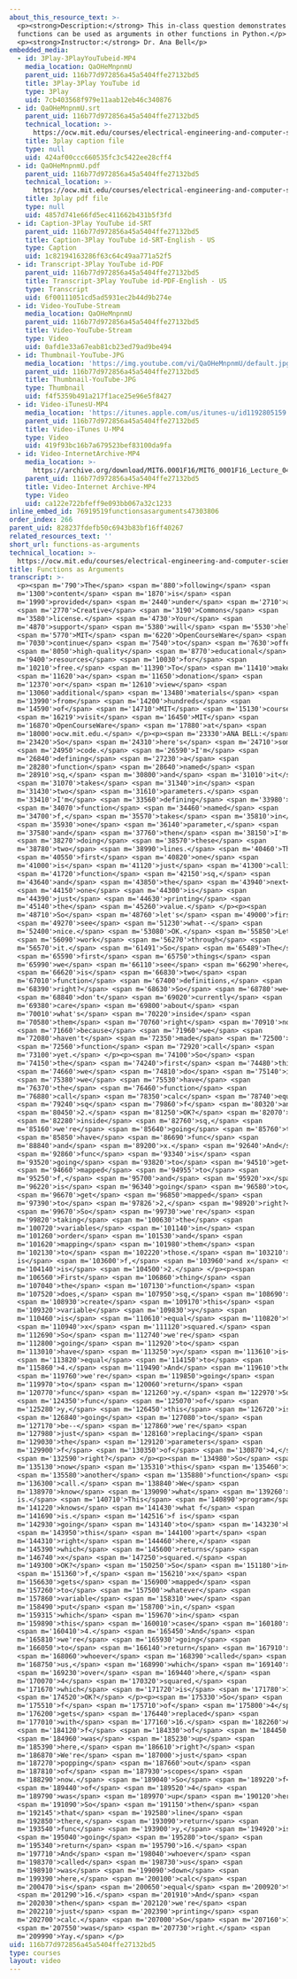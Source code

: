 ```yaml
---
about_this_resource_text: >-
  <p><strong>Description:</strong> This in-class question demonstrates how
  functions can be used as arguments in other functions in Python.</p>
  <p><strong>Instructor:</strong> Dr. Ana Bell</p>
embedded_media:
  - id: 3Play-3PlayYouTubeid-MP4
    media_location: QaOHeMnpnmU
    parent_uid: 116b77d972856a45a5404ffe27132bd5
    title: 3Play-3Play YouTube id
    type: 3Play
    uid: 7cb403568f979e11aab12eb46c340876
  - id: QaOHeMnpnmU.srt
    parent_uid: 116b77d972856a45a5404ffe27132bd5
    technical_location: >-
      https://ocw.mit.edu/courses/electrical-engineering-and-computer-science/6-0001-introduction-to-computer-science-and-programming-in-python-fall-2016/in-class-questions-and-video-solutions/lecture-4/functions-as-arguments/QaOHeMnpnmU.srt
    title: 3play caption file
    type: null
    uid: 424af00ccc660535fc3c5422ee28cff4
  - id: QaOHeMnpnmU.pdf
    parent_uid: 116b77d972856a45a5404ffe27132bd5
    technical_location: >-
      https://ocw.mit.edu/courses/electrical-engineering-and-computer-science/6-0001-introduction-to-computer-science-and-programming-in-python-fall-2016/in-class-questions-and-video-solutions/lecture-4/functions-as-arguments/QaOHeMnpnmU.pdf
    title: 3play pdf file
    type: null
    uid: 4857d741e66fd5ec411662b431b5f3fd
  - id: Caption-3Play YouTube id-SRT
    parent_uid: 116b77d972856a45a5404ffe27132bd5
    title: Caption-3Play YouTube id-SRT-English - US
    type: Caption
    uid: 1c82194163286f63c64c49aa771a52f5
  - id: Transcript-3Play YouTube id-PDF
    parent_uid: 116b77d972856a45a5404ffe27132bd5
    title: Transcript-3Play YouTube id-PDF-English - US
    type: Transcript
    uid: 6f00111051cd5ad5931ec2b44d9b274e
  - id: Video-YouTube-Stream
    media_location: QaOHeMnpnmU
    parent_uid: 116b77d972856a45a5404ffe27132bd5
    title: Video-YouTube-Stream
    type: Video
    uid: 0afd1e33a67eab81cb23ed79ad9be494
  - id: Thumbnail-YouTube-JPG
    media_location: 'https://img.youtube.com/vi/QaOHeMnpnmU/default.jpg'
    parent_uid: 116b77d972856a45a5404ffe27132bd5
    title: Thumbnail-YouTube-JPG
    type: Thumbnail
    uid: f4f5359b491a217f1ace25e96e5f8427
  - id: Video-iTunesU-MP4
    media_location: 'https://itunes.apple.com/us/itunes-u/id1192805159'
    parent_uid: 116b77d972856a45a5404ffe27132bd5
    title: Video-iTunes U-MP4
    type: Video
    uid: 419f93bc16b7a679523bef83100da9fa
  - id: Video-InternetArchive-MP4
    media_location: >-
      https://archive.org/download/MIT6.0001F16/MIT6_0001F16_Lecture_04_exercise_02_300k.mp4
    parent_uid: 116b77d972856a45a5404ffe27132bd5
    title: Video-Internet Archive-MP4
    type: Video
    uid: ca122e722bfeff9e093bb067a32c1233
inline_embed_id: 76919519functionsasarguments47303806
order_index: 266
parent_uid: 828237fdefb50c6943b83bf16ff40267
related_resources_text: ''
short_url: functions-as-arguments
technical_location: >-
  https://ocw.mit.edu/courses/electrical-engineering-and-computer-science/6-0001-introduction-to-computer-science-and-programming-in-python-fall-2016/in-class-questions-and-video-solutions/lecture-4/functions-as-arguments
title: Functions as Arguments
transcript: >-
  <p><span m='790'>The</span> <span m='880'>following</span> <span
  m='1300'>content</span> <span m='1870'>is</span> <span
  m='1990'>provided</span> <span m='2440'>under</span> <span m='2710'>a</span>
  <span m='2770'>Creative</span> <span m='3190'>Commons</span> <span
  m='3580'>license.</span> <span m='4730'>Your</span> <span
  m='4870'>support</span> <span m='5380'>will</span> <span m='5530'>help</span>
  <span m='5770'>MIT</span> <span m='6220'>OpenCourseWare</span> <span
  m='7030'>continue</span> <span m='7540'>to</span> <span m='7630'>offer</span>
  <span m='8050'>high-quality</span> <span m='8770'>educational</span> <span
  m='9400'>resources</span> <span m='10030'>for</span> <span
  m='10210'>free.</span> <span m='11390'>To</span> <span m='11410'>make</span>
  <span m='11620'>a</span> <span m='11650'>donation</span> <span
  m='12370'>or</span> <span m='12610'>view</span> <span
  m='13060'>additional</span> <span m='13480'>materials</span> <span
  m='13990'>from</span> <span m='14200'>hundreds</span> <span
  m='14590'>of</span> <span m='14710'>MIT</span> <span m='15130'>courses,</span>
  <span m='16219'>visit</span> <span m='16450'>MIT</span> <span
  m='16870'>OpenCourseWare</span> <span m='17880'>at</span> <span
  m='18000'>ocw.mit.edu.</span> </p><p><span m='23330'>ANA BELL:</span> <span
  m='23420'>So</span> <span m='24310'>here's</span> <span m='24710'>some</span>
  <span m='24950'>code.</span> <span m='26590'>I'm</span> <span
  m='26840'>defining</span> <span m='27230'>a</span> <span
  m='28280'>function</span> <span m='28640'>named</span> <span
  m='28910'>sq,</span> <span m='30800'>and</span> <span m='31010'>it</span>
  <span m='31070'>takes</span> <span m='31340'>in</span> <span
  m='31430'>two</span> <span m='31610'>parameters.</span> <span
  m='33410'>I'm</span> <span m='33560'>defining</span> <span m='33980'>a</span>
  <span m='34070'>function</span> <span m='34460'>named</span> <span
  m='34700'>f,</span> <span m='35570'>takes</span> <span m='35810'>in</span>
  <span m='35930'>one</span> <span m='36140'>parameter,</span> <span
  m='37580'>and</span> <span m='37760'>then</span> <span m='38150'>I'm</span>
  <span m='38270'>doing</span> <span m='38570'>these</span> <span
  m='38780'>two</span> <span m='38990'>lines.</span> <span m='40460'>The</span>
  <span m='40550'>first</span> <span m='40820'>one</span> <span
  m='41000'>is</span> <span m='41120'>just</span> <span m='41300'>calling</span>
  <span m='41720'>function</span> <span m='42150'>sq,</span> <span
  m='43640'>and</span> <span m='43850'>the</span> <span m='43940'>next</span>
  <span m='44150'>one</span> <span m='44300'>is</span> <span
  m='44390'>just</span> <span m='44630'>printing</span> <span
  m='45140'>the</span> <span m='45260'>value.</span> </p><p><span
  m='48710'>So</span> <span m='48760'>let's</span> <span m='49000'>first</span>
  <span m='49270'>see</span> <span m='51230'>what--</span> <span
  m='52400'>nice.</span> <span m='53080'>OK.</span> <span m='55850'>Let's</span>
  <span m='56090'>work</span> <span m='56270'>through</span> <span
  m='56570'>it.</span> <span m='61491'>So</span> <span m='65489'>The</span>
  <span m='65590'>first</span> <span m='65750'>things</span> <span
  m='65990'>we</span> <span m='66110'>see</span> <span m='66290'>here</span>
  <span m='66620'>is</span> <span m='66830'>two</span> <span
  m='67010'>function</span> <span m='67400'>definitions,</span> <span
  m='68390'>right?</span> <span m='68630'>So</span> <span m='68780'>we</span>
  <span m='68840'>don't</span> <span m='69020'>currently</span> <span
  m='69380'>care</span> <span m='69800'>about</span> <span
  m='70010'>what's</span> <span m='70220'>inside</span> <span
  m='70580'>them</span> <span m='70760'>right</span> <span m='70910'>now</span>
  <span m='71660'>because</span> <span m='71960'>we</span> <span
  m='72080'>haven't</span> <span m='72350'>made</span> <span m='72500'>a</span>
  <span m='72560'>function</span> <span m='72920'>call</span> <span
  m='73100'>yet.</span> </p><p><span m='74100'>So</span> <span
  m='74150'>the</span> <span m='74240'>first</span> <span m='74480'>thing</span>
  <span m='74660'>we</span> <span m='74810'>do</span> <span m='75140'>is</span>
  <span m='75380'>we</span> <span m='75530'>have</span> <span
  m='76370'>the</span> <span m='76460'>function</span> <span
  m='76880'>call</span> <span m='78350'>calc</span> <span m='78740'>equal</span>
  <span m='79240'>sq</span> <span m='79860'>f</span> <span m='80320'>and</span>
  <span m='80450'>2.</span> <span m='81250'>OK?</span> <span m='82070'>So</span>
  <span m='82280'>inside</span> <span m='82760'>sq,</span> <span
  m='85160'>we're</span> <span m='85640'>going</span> <span m='85760'>to</span>
  <span m='85850'>have</span> <span m='86690'>func</span> <span
  m='88840'>and</span> <span m='89200'>x.</span> <span m='92640'>And</span>
  <span m='92860'>func</span> <span m='93340'>is</span> <span
  m='93520'>going</span> <span m='93820'>to</span> <span m='94510'>get</span>
  <span m='94660'>mapped</span> <span m='94955'>to</span> <span
  m='95250'>f,</span> <span m='95700'>and</span> <span m='95920'>x</span> <span
  m='96220'>is</span> <span m='96340'>going</span> <span m='96580'>to</span>
  <span m='96670'>get</span> <span m='96850'>mapped</span> <span
  m='97390'>to</span> <span m='97826'>2,</span> <span m='98920'>right?</span>
  <span m='99670'>So</span> <span m='99730'>we're</span> <span
  m='99820'>taking</span> <span m='100630'>the</span> <span
  m='100720'>variables</span> <span m='101140'>in</span> <span
  m='101260'>order</span> <span m='101530'>and</span> <span
  m='101620'>mapping</span> <span m='101980'>them</span> <span
  m='102130'>to</span> <span m='102220'>those.</span> <span m='103210'>Func
  is</span> <span m='103600'>f,</span> <span m='103960'>and x</span> <span
  m='104140'>is</span> <span m='104500'>2.</span> </p><p><span
  m='106560'>First</span> <span m='106860'>thing</span> <span
  m='107040'>the</span> <span m='107130'>function</span> <span
  m='107520'>does,</span> <span m='107950'>sq,</span> <span m='108690'>is</span>
  <span m='108930'>create</span> <span m='109170'>this</span> <span
  m='109320'>variable</span> <span m='109830'>y</span> <span
  m='110460'>is</span> <span m='110610'>equal</span> <span m='110820'>to</span>
  <span m='110940'>x</span> <span m='111120'>squared.</span> <span
  m='112690'>So</span> <span m='112740'>we're</span> <span
  m='112800'>going</span> <span m='112920'>to</span> <span
  m='113010'>have</span> <span m='113250'>y</span> <span m='113610'>is</span>
  <span m='113820'>equal</span> <span m='114150'>to</span> <span
  m='115860'>4.</span> <span m='119490'>And</span> <span m='119610'>then</span>
  <span m='119760'>we're</span> <span m='119850'>going</span> <span
  m='119970'>to</span> <span m='120060'>return</span> <span
  m='120770'>func</span> <span m='121260'>y.</span> <span m='122970'>So</span>
  <span m='124350'>func</span> <span m='125070'>of</span> <span
  m='125280'>y,</span> <span m='126450'>this</span> <span m='126720'>is</span>
  <span m='126840'>going</span> <span m='127080'>to</span> <span
  m='127170'>be--</span> <span m='127860'>we're</span> <span
  m='127980'>just</span> <span m='128160'>replacing</span> <span
  m='129030'>the</span> <span m='129120'>parameters</span> <span
  m='129900'>f</span> <span m='130350'>of</span> <span m='130870'>4,</span>
  <span m='132590'>right?</span> </p><p><span m='134980'>So</span> <span
  m='135130'>now</span> <span m='135310'>this</span> <span m='135460'>is</span>
  <span m='135580'>another</span> <span m='135880'>function</span> <span
  m='136300'>call.</span> <span m='138840'>We</span> <span
  m='138970'>know</span> <span m='139090'>what</span> <span m='139260'>f
  is.</span> <span m='140710'>This</span> <span m='140890'>program</span> <span
  m='141220'>knows</span> <span m='141430'>what f</span> <span
  m='141690'>is.</span> <span m='142516'>f is</span> <span
  m='142930'>going</span> <span m='143140'>to</span> <span m='143230'>be</span>
  <span m='143950'>this</span> <span m='144100'>part</span> <span
  m='144310'>right</span> <span m='144460'>here,</span> <span
  m='145390'>which</span> <span m='145600'>returns</span> <span
  m='146740'>x</span> <span m='147250'>squared.</span> <span
  m='149300'>OK?</span> <span m='150250'>So</span> <span m='151180'>in</span>
  <span m='151360'>f,</span> <span m='156210'>x</span> <span
  m='156630'>gets</span> <span m='156900'>mapped</span> <span
  m='157260'>to</span> <span m='157500'>whatever</span> <span
  m='157860'>variable</span> <span m='158310'>we</span> <span
  m='158490'>put</span> <span m='158700'>in,</span> <span
  m='159315'>which</span> <span m='159670'>in</span> <span
  m='159890'>this</span> <span m='160010'>case</span> <span m='160180'>is</span>
  <span m='160410'>4.</span> <span m='165450'>And</span> <span
  m='165810'>we're</span> <span m='165930'>going</span> <span
  m='166050'>to</span> <span m='166140'>return</span> <span m='167910'>to</span>
  <span m='168060'>whoever</span> <span m='168390'>called</span> <span
  m='168750'>us,</span> <span m='168990'>which</span> <span m='169140'>is</span>
  <span m='169230'>over</span> <span m='169440'>here,</span> <span
  m='170070'>4</span> <span m='170320'>squared,</span> <span
  m='171670'>which</span> <span m='171720'>is</span> <span m='171780'>16.</span>
  <span m='174520'>OK?</span> </p><p><span m='175330'>So</span> <span
  m='175510'>f</span> <span m='175710'>of</span> <span m='175800'>4</span> <span
  m='176200'>gets</span> <span m='176440'>replaced</span> <span
  m='177010'>with</span> <span m='177160'>16.</span> <span m='182260'>And</span>
  <span m='184120'>f</span> <span m='184330'>of</span> <span m='184450'>4</span>
  <span m='184960'>was</span> <span m='185230'>up</span> <span
  m='185390'>here,</span> <span m='186610'>right?</span> <span
  m='186870'>We're</span> <span m='187000'>just</span> <span
  m='187270'>popping</span> <span m='187660'>out</span> <span
  m='187810'>of</span> <span m='187930'>scopes</span> <span
  m='188290'>now.</span> <span m='189040'>So</span> <span m='189220'>f</span>
  <span m='189440'>of</span> <span m='189520'>4</span> <span
  m='189790'>was</span> <span m='189970'>up</span> <span m='190120'>here.</span>
  <span m='191090'>So</span> <span m='191150'>then</span> <span
  m='192145'>that</span> <span m='192580'>line</span> <span
  m='192850'>there,</span> <span m='193090'>return</span> <span
  m='193540'>func</span> <span m='193900'>y,</span> <span m='194920'>is</span>
  <span m='195040'>going</span> <span m='195280'>to</span> <span
  m='195340'>return</span> <span m='195790'>16.</span> <span
  m='197710'>And</span> <span m='198040'>whoever</span> <span
  m='198370'>called</span> <span m='198730'>us</span> <span
  m='198910'>was</span> <span m='199090'>down</span> <span
  m='199390'>here,</span> <span m='200100'>calc</span> <span
  m='200470'>is</span> <span m='200650'>equal</span> <span m='200920'>to</span>
  <span m='201290'>16.</span> <span m='201910'>And</span> <span
  m='202030'>then</span> <span m='202120'>we're</span> <span
  m='202210'>just</span> <span m='202390'>printing</span> <span
  m='202700'>calc.</span> <span m='207000'>So</span> <span m='207160'>16</span>
  <span m='207550'>was</span> <span m='207730'>right.</span> <span
  m='209990'>Yay.</span> </p>
uid: 116b77d972856a45a5404ffe27132bd5
type: courses
layout: video
---
```

